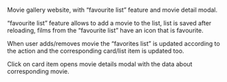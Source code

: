Movie gallery website, with “favourite list” feature and movie detail modal.

“favourite list” feature allows to add a movie to the list, list is saved after reloading, films from
the “favourite list”  have an icon that is favourite.

When user adds/removes movie the “favorites list” is updated according to the action and the corresponding card/list item is updated too.

Click on card item opens movie details modal with the data about corresponding movie.


